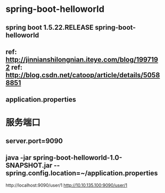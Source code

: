 # spring-boot-helloworld
spring boot 1.5.22.RELEASE
spring-boot-helloworld
----
ref: http://jinnianshilongnian.iteye.com/blog/1997192
ref: http://blog.csdn.net/catoop/article/details/50588851
----
application.properties
----
# 服务端口
server.port=9090
----
java -jar spring-boot-helloworld-1.0-SNAPSHOT.jar --spring.config.location=~/application.properties
----
http://localhost:9090/user/1
http://10.10.135.100:9090/user/1